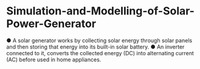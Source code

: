 # Simulation-and-Modelling-of-Solar-Power-Generator

●	A solar generator works by collecting solar energy through solar panels and then storing that energy into its built-in solar battery.
●	An inverter connected to it, converts the collected energy (DC) into alternating current (AC) before used in home appliances.
